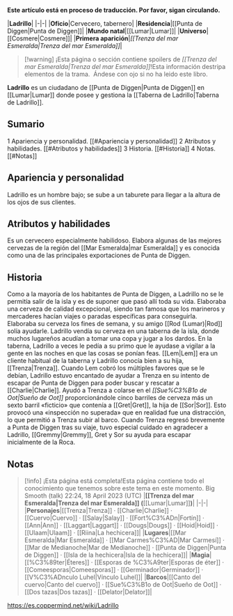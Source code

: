 **Este artículo está en proceso de traducción. Por favor, sigan circulando.**


|**Ladrillo**|
|-|-|
|**Oficio**|Cervecero, tabernero|
|**Residencia**|[[Punta de Diggen\|Punta de Diggen]]|
|**Mundo natal**|[[Lumar\|Lumar]]|
|**Universo**|[[Cosmere\|Cosmere]]|
|**Primera aparición**|*[[Trenza del mar Esmeralda\|Trenza del mar Esmeralda]]*|

> [!warning] ¡Esta página o sección contiene spoilers de *[[Trenza del mar Esmeralda\|Trenza del mar Esmeralda]]*!Esta información destripa elementos de la trama.  Ándese con ojo si no ha leido este libro.

**Ladrillo** es un ciudadano de [[Punta de Diggen\|Punta de Diggen]] en [[Lumar\|Lumar]] donde posee y gestiona la [[Taberna de Ladrillo\|Taberna de Ladrillo]].

## Sumario

1 Apariencia y personalidad. [[#Apariencia y personalidad]] 
2 Atributos y habilidades. [[#Atributos y habilidades]] 
3 Historia. [[#Historia]] 
4 Notas. [[#Notas]] 


## Apariencia y personalidad
Ladrillo es un hombre bajo; se sube a un taburete para llegar a la altura de los ojos de sus clientes.

## Atributos y habilidades
Es un cervecero especialmente habilidoso. Elabora algunas de las mejores cervezas de la región del [[Mar Esmeralda\|mar Esmeralda]] y es conocida como una de las principales exportaciones de Punta de Diggen.

## Historia
Como a la mayoría de los habitantes de Punta de Diggen, a Ladrillo no se le permitía salir de la isla y es de suponer que pasó allí toda su vida. Elaboraba una cerveza de calidad excepcional, siendo tan famosa que los marineros y mercaderes hacían viajes o paradas específicas para conseguirla. Elaboraba su cerveza los fines de semana, y su amigo [[Rod (Lumar)\|Rod]] solía ayudarle. Ladrillo vendía su cerveza en una taberna de la isla, donde muchos lugareños acudían a tomar una copa y jugar a los dardos. En la taberna, Ladrillo a veces le pedía a su primo que le ayudase a vigilar a la gente en las noches en que las cosas se ponían feas.
[[Lem\|Lem]] era un cliente habitual de la taberna y Ladrillo conocía bien a su hija, [[Trenza\|Trenza]]. Cuando Lem cobró los múltiples favores que se le debían, Ladrillo estuvo encantado de ayudar a Trenza en su intento de escapar de Punta de Diggen para poder buscar y rescatar a [[Charlie\|Charlie]]. Ayudó a Trenza a colarse en el *[[Sue%C3%B1o de Oot\|Sueño de Oot]]* proporcionándole cinco barriles de cerveza más un sexto barril «ficticio» que contenía a [[Gret\|Gret]], la hija de [[Sor\|Sor]]. Esto provocó una «inspección no superada» que en realidad fue una distracción, lo que permitió a Trenza subir al barco.
Cuando Trenza regresó brevemente a Punta de Diggen tras su viaje, tuvo especial cuidado en agradecer a Ladrillo, [[Gremmy\|Gremmy]], Gret y Sor su ayuda para escapar inicialmente de la Roca.

## Notas

> [!info] ¡Esta página está completa!Esta página contiene todo el conocimiento que tenemos sobre este tema en este momento.
Big Smooth (talk) 22:24, 18 April 2023 (UTC)
|**[[Trenza del mar Esmeralda\|Trenza del mar Esmeralda]] (**[[Lumar\|Lumar]]**)**|
|-|-|
|**Personajes**|[[Trenza\|Trenza]] · [[Charlie\|Charlie]] · [[Cuervo\|Cuervo]] · [[Salay\|Salay]] · [[Fort%C3%ADn\|Fortín]] · [[Ann\|Ann]] · [[Laggart\|Laggart]] · [[Dougs\|Dougs]] · [[Hoid\|Hoid]] · [[Ulaam\|Ulaam]] · [[Riina\|La hechicera]]|
|**Lugares**|[[Mar Esmeralda\|Mar Esmeralda]] · [[Mar Carmes%C3%AD\|Mar Carmesí]] · [[Mar de Medianoche\|Mar de Medianoche]] · [[Punta de Diggen\|Punta de Diggen]] · [[Isla de la hechicera\|Isla de la hechicera]]|
|**Magia**|[[%C3%89ter\|Éteres]] · [[Esporas de %C3%A9ter\|Esporas de éter]] · [[Comeesporas\|Comeesporas]] · [[Germinador\|Germinador]] · [[V%C3%ADnculo Luhel\|Vínculo Luhel]]|
|**Barcos**|[[Canto del cuervo\|Canto del cuervo]] · [[Sue%C3%B1o de Oot\|Sueño de Oot]] · [[Dos tazas\|Dos tazas]] · [[Delator\|Delator]]|



https://es.coppermind.net/wiki/Ladrillo